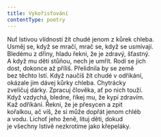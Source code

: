 ```yaml
---
title: Vykořisťování
contentType: poetry
---
```


<section>

Nuť lstivou vlídností žít chudé jenom z kůrek chleba.  
Usměj se, když se mračí, mrač se, když se usmívají.  
Bledému z dřiny, hladu řekni, že je zdravý, šťastný.  
A když mu děti stůňou, nech je umřít. Rodí se jich  
dost, dokonce až příliš. Přelidnila by se země  
bez těchto lstí. Když naučíš žít chudé v odříkání,  
okázale jim dávej kůrky chleba. Chytrácky  
zveličuj dárky. Zpracuj člověka, ať po nich touží.  
Když vzdychá, bledne, říkej mu, že kypí zdravím.  
Kaž odříkání. Řekni, že je přesycen a zpit  
kořalkou, ač víš, že si může dopřát jenom chléb  
a vodu. Lichoť jeho ženě, lituj děti, dokud  
je všechny lstivě nezkrotíme jako křepeláky.

</section>

